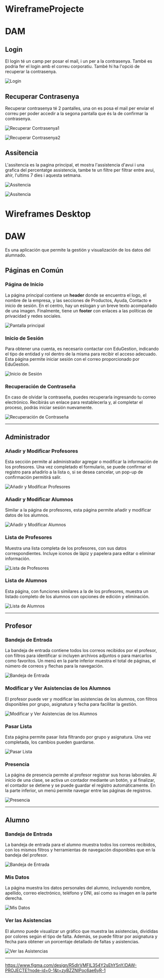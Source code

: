 # WireframeProjecte

# DAM

## Login
El login té un camp per posar el mail, i un per a la contrasenya. També es podria fer el login amb el correu corporatiu. També hi ha l'opció de recuperar la contrasenya.    

![Login](./ImagesDam/login.png)

## Recuperar Contrasenya
Recuperar contrasenya té 2 pantalles, una on es posa el mail per enviar el correu per poder accedir a la segona pantalla que és la de confirmar la contrasenya.  

![Recuperar Contrasenya1](./ImagesDam/recuperarcontrasenya1.png)

![Recuperar Contrasenya2](./ImagesDam/recuperarcontrasenya2.png)

## Assitencia
L'assitencia es la pagina principal, et mostra l'assistencia d'avui i una grafica del percentatge assistencia, tambe te un filtre per filtrar entre avui, ahir, l'ultims 7 dies i aquesta setmana.

![Assitencia](./ImagesDam/assistencia.png)

![Assitencia](./ImagesDam/assistencia2.png)




# Wireframes Desktop
# DAW

Es una aplicación que permite la gestión y visualización de los datos del alumnado.

## Páginas en Común

### Página de Inicio
La página principal contiene un **header** donde se encuentra el logo, el nombre de la empresa, y las secciones de Productos, Ayuda, Contacto e inicio de sesión. En el centro, hay un eslogan y un breve texto acompañado de una imagen. Finalmente, tiene un **footer** con enlaces a las políticas de privacidad y redes sociales.

![Pantalla principal](ImgDAW/pantallaPrincipal.png)

### Inicio de Sesión
Para obtener una cuenta, es necesario contactar con EduGestion, indicando el tipo de entidad y rol dentro de la misma para recibir el acceso adecuado. Esta página permite iniciar sesión con el correo proporcionado por EduGestion.

![Inicio de Sesión](ImgDAW/inicioSesion.png)

### Recuperación de Contraseña
En caso de olvidar la contraseña, puedes recuperarla ingresando tu correo electrónico. Recibirás un enlace para restablecerla y, al completar el proceso, podrás iniciar sesión nuevamente.

![Recuperación de Contraseña](ImgDAW/recuperacioContraseña.png)

---

## Administrador

### Añadir y Modificar Profesores
Esta sección permite al administrador agregar o modificar la información de los profesores. Una vez completado el formulario, se puede confirmar el registro para añadirlo a la lista o, si se desea cancelar, un pop-up de confirmación permitirá salir.

![Añadir y Modificar Profesores](ImgDAW/admin_profe_añadir.png)

### Añadir y Modificar Alumnos
Similar a la página de profesores, esta página permite añadir y modificar datos de los alumnos.

![Añadir y Modificar Alumnos](ImgDAW/admin_añadirAlumno.png) 

### Lista de Profesores
Muestra una lista completa de los profesores, con sus datos correspondientes. Incluye iconos de lápiz y papelera para editar o eliminar información.

![Lista de Profesores](ImgDAW/admin_verProfesores.png)

### Lista de Alumnos
Esta página, con funciones similares a la de los profesores, muestra un listado completo de los alumnos con opciones de edición y eliminación.

![Lista de Alumnos](ImgDAW/admin_verAlumnos.png)

---

## Profesor

### Bandeja de Entrada
La bandeja de entrada contiene todos los correos recibidos por el profesor, con filtros para identificar si incluyen archivos adjuntos o para marcarlos como favoritos. Un menú en la parte inferior muestra el total de páginas, el número de correos y flechas para la navegación.

![Bandeja de Entrada](ImgDAW/bandejaProfesor.png)

### Modificar y Ver Asistencias de los Alumnos
El profesor puede ver y modificar las asistencias de los alumnos, con filtros disponibles por grupo, asignatura y fecha para facilitar la gestión.

![Modificar y Ver Asistencias de los Alumnos](ImgDAW/ver_modificarProfe.png)

### Pasar Lista
Esta página permite pasar lista filtrando por grupo y asignatura. Una vez completada, los cambios pueden guardarse.

![Pasar Lista](ImgDAW/asistenciasProfesor.png)

### Presencia
La página de presencia permite al profesor registrar sus horas laborales. Al inicio de una clase, se activa un contador mediante un botón, y al finalizar, el contador se detiene y se puede guardar el registro automáticamente. En la parte inferior, un menú permite navegar entre las páginas de registros.

![Presencia](ImgDAW/PresenciaProfesor.png)

---

## Alumno

### Bandeja de Entrada
La bandeja de entrada para el alumno muestra todos los correos recibidos, con los mismos filtros y herramientas de navegación disponibles que en la bandeja del profesor.

![Bandeja de Entrada](ImgDAW/bandejaAlumno.png)

### Mis Datos
La página muestra los datos personales del alumno, incluyendo nombre, apellido, correo electrónico, teléfono y DNI, así como su imagen en la parte derecha.

![Mis Datos](ImgDAW/datosAlumno.png)

### Ver las Asistencias
El alumno puede visualizar un gráfico que muestra las asistencias, divididas por colores según el tipo de falta. Además, se puede filtrar por asignatura y fecha para obtener un porcentaje detallado de faltas y asistencias.

![Ver las Asistencias](ImgDAW/asistenciasAlumno.png)

---

https://www.figma.com/design/R5dIrVMFIL354Y2sEhY5nY/DAW-PROJECTE?node-id=0-1&t=zyBZZNIPoc6ae6yR-1